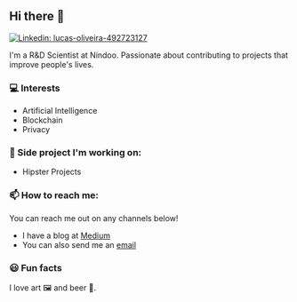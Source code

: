 ## Hi there 👋

[![Linkedin: lucas-oliveira-492723127](https://img.shields.io/badge/-Lucas%20Olivera-blue?style=flat-square&logo=Linkedin&logoColor=white&link=https://www.linkedin.com/in/lucas-oliveira-492723127/)](https://www.linkedin.com/in/lucas-oliveira-492723127/)

I'm a R&D Scientist at Nindoo. Passionate about contributing to projects that improve people's lives.

### 💻 Interests

- Artificial Intelligence
- Blockchain
- Privacy

### 🔭 Side project I'm working on:

- Hipster Projects

### 📫 How to reach me:

You can reach me out on any channels below!

- I have a blog at [Medium](https://medium.com/@lucasoliveiras)
- You can also send me an [email](mailto:oliveirasp6@gmail.com)

### 😃 Fun facts

I love art 🖼️ and beer 🍺.
